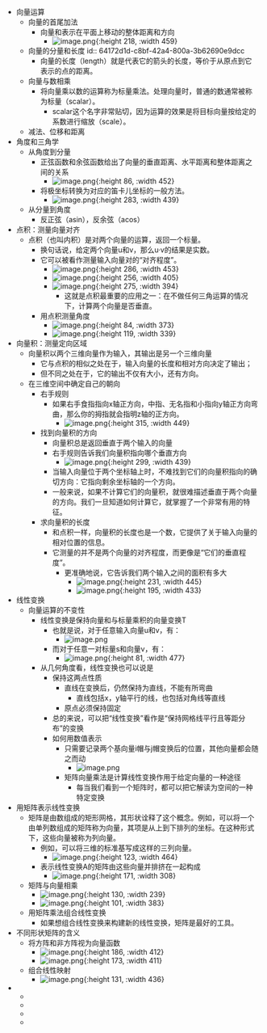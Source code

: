 - 向量运算
	- 向量的首尾加法
		- 向量和表示在平面上移动的整体距离和方向
			- ![image.png](../assets/image_1679240476970_0.png){:height 218, :width 459}
	- 向量的分量和长度
	  id:: 64172d1d-c8bf-42a4-800a-3b62690e9dcc
		- 向量的长度（length）就是代表它的箭头的长度，等价于从原点到它表示的点的距离。
	- 向量与数相乘
		- 将向量乘以数的运算称为标量乘法。处理向量时，普通的数通常被称为标量（scalar）。
			- scalar这个名字非常贴切，因为运算的效果是将目标向量按给定的系数进行缩放（scale）。
	- 减法、位移和距离
- 角度和三角学
	- 从角度到分量
		- 正弦函数和余弦函数给出了向量的垂直距离、水平距离和整体距离之间的关系
			- ![image.png](../assets/image_1679240751988_0.png){:height 86, :width 452}
		- 将极坐标转换为对应的笛卡儿坐标的一般方法。
			- ![image.png](../assets/image_1679240785898_0.png){:height 283, :width 439}
	- 从分量到角度
		- 反正弦（asin），反余弦（acos）
- 点积：测量向量对齐
	- 点积（也叫内积）是对两个向量的运算，返回一个标量。
		- 换句话说，给定两个向量u和v，那么u·v的结果是实数。
		- 它可以被看作测量输入向量对的“对齐程度”。
			- ![image.png](../assets/image_1679241002242_0.png){:height 286, :width 453}
			- ![image.png](../assets/image_1679241018730_0.png){:height 256, :width 405}
			- ![image.png](../assets/image_1679241033626_0.png){:height 275, :width 394}
				- 这就是点积最重要的应用之一：在不做任何三角运算的情况下，计算两个向量是否垂直。
		- 用点积测量角度
			- ![image.png](../assets/image_1679241100980_0.png){:height 84, :width 373}
			- ![image.png](../assets/image_1679241116443_0.png){:height 119, :width 339}
- 向量积：测量定向区域
	- 向量积以两个三维向量作为输入，其输出是另一个三维向量
		- 它与点积的相似之处在于，输入向量的长度和相对方向决定了输出；
		- 但不同之处在于，它的输出不仅有大小，还有方向。
	- 在三维空间中确定自己的朝向
		- 右手规则
			- 如果右手食指指向x轴正方向，中指、无名指和小指向y轴正方向弯曲，那么你的拇指就会指明z轴的正方向。
				- ![image.png](../assets/image_1679241223094_0.png){:height 315, :width 449}
		- 找到向量积的方向
			- 向量积总是返回垂直于两个输入的向量
			- 右手规则告诉我们向量积指向哪个垂直方向
				- ![image.png](../assets/image_1679241353366_0.png){:height 299, :width 439}
			- 当输入向量位于两个坐标轴上时，不难找到它们的向量积指向的确切方向：它指向剩余坐标轴的一个方向。
			- 一般来说，如果不计算它们的向量积，就很难描述垂直于两个向量的方向。我们一旦知道如何计算它，就掌握了一个非常有用的特征。
		- 求向量积的长度
			- 和点积一样，向量积的长度也是一个数，它提供了关于输入向量的相对位置的信息。
			- 它测量的并不是两个向量的对齐程度，而更像是“它们的垂直程度”。
				- 更准确地说，它告诉我们两个输入之间的面积有多大
					- ![image.png](../assets/image_1679241420439_0.png){:height 231, :width 445}
					- ![image.png](../assets/image_1679241468555_0.png){:height 195, :width 433}
- 线性变换
	- 向量运算的不变性
		- 线性变换是保持向量和与标量乘积的向量变换T
			- 也就是说，对于任意输入向量u和v，有：
				- ![image.png](../assets/image_1679241585153_0.png)
			- 而对于任意一对标量s和向量v，有：
				- ![image.png](../assets/image_1679241607048_0.png){:height 81, :width 477}
		- 从几何角度看，线性变换也可以说是
			- 保持这两点性质
				- 直线在变换后，仍然保持为直线，不能有所弯曲
					- 直线包括x，y轴平行的线，也包括对角线等直线
				- 原点必须保持固定
			- 总的来说，可以把“线性变换”看作是“保持网格线平行且等距分布”的变换
			- 如何用数值表示
				- 只需要记录两个基向量i帽与j帽变换后的位置，其他向量都会随之而动
					- ![image.png](../assets/image_1679242309799_0.png)
				- 矩阵向量乘法是计算线性变换作用于给定向量的一种途径
					- 每当我们看到一个矩阵时，都可以把它解读为空间的一种特定变换
- 用矩阵表示线性变换
	- 矩阵是由数组成的矩形网格，其形状诠释了这个概念。例如，可以将一个由单列数组成的矩阵称为向量，其项是从上到下排列的坐标。在这种形式下，这些向量被称为列向量。
		- 例如，可以将三维的标准基写成这样的三列向量。
			- ![image.png](../assets/image_1679242534343_0.png){:height 123, :width 464}
		- 表示线性变换A的矩阵由这些向量并排挤在一起构成
			- ![image.png](../assets/image_1679242612292_0.png){:height 171, :width 308}
	- 矩阵与向量相乘
		- ![image.png](../assets/image_1679313761418_0.png){:height 130, :width 239}
		- ![image.png](../assets/image_1679313770009_0.png){:height 101, :width 383}
	- 用矩阵乘法组合线性变换
		- 如果想组合线性变换来构建新的线性变换，矩阵是最好的工具。
- 不同形状矩阵的含义
	- 将方阵和非方阵视为向量函数
		- ![image.png](../assets/image_1679313991180_0.png){:height 186, :width 412}
		- ![image.png](../assets/image_1679314003747_0.png){:height 173, :width 411}
	- 组合线性映射
		- ![image.png](../assets/image_1679314083039_0.png){:height 131, :width 436}
-
	-
	-
	-
	-